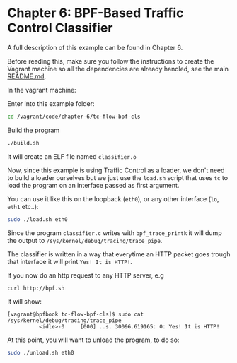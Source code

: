 # Chapter 6: BPF-Based Traffic Control Classifier

A full description of this example can be found in Chapter 6.

Before reading this, make sure you follow the instructions to create the  Vagrant machine so all the dependencies are already handled, see the main [README.md](/README.md).

In the vagrant machine:

Enter into this example folder:

```bash
cd /vagrant/code/chapter-6/tc-flow-bpf-cls
```

Build the program

```bash
./build.sh
```

It will create an ELF file named `classifier.o`

Now, since this example is using Traffic Control as a loader, we don't need to build a loader
ourselves but we just use the `load.sh` script that uses `tc` to load the program on an interface
passed as first argument.

You can use it like this on the loopback (`eth0`), or any other interface (`lo`, `eth1` etc..):

```bash
sudo ./load.sh eth0
```

Since the program `classifier.c` writes with `bpf_trace_printk` it will dump the output to `/sys/kernel/debug/tracing/trace_pipe`.

The classifier is written in a way that everytime an HTTP packet goes trough that interface it will print `Yes! It is HTTP!`.

If you now do an http request to any HTTP server, e.g

```bash
curl http://bpf.sh
```

It will show:

```
[vagrant@bpfbook tc-flow-bpf-cls]$ sudo cat /sys/kernel/debug/tracing/trace_pipe
          <idle>-0     [000] ..s. 30096.619165: 0: Yes! It is HTTP!
```


At this point, you will want to unload the program, to do so:

```bash
sudo ./unload.sh eth0
```
